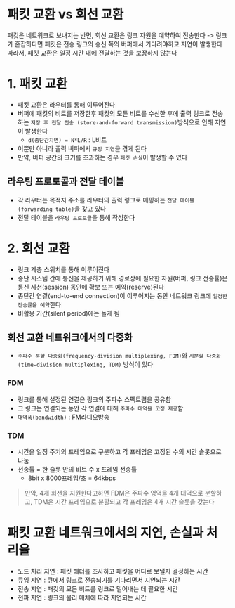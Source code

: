 # 패킷 교환 vs 회선 교환
패킷은 네트워크로 보내지는 반면, 회선 교환은 링크 자원을 예약하여 전송한다
-> 링크가 혼잡하다면 패킷은 전송 링크의 송신 쪽의 버퍼에서 기다려야하고 지연이 발생한다
따라서, 패킷 교환은 일정 시간 내에 전달하는 것을 보장하지 않는다

# 1. 패킷 교환
- 패킷 교환은 라우터를 통해 이루어진다
- 버퍼에 패킷의 비트를 저장한후 패킷의 모든 비트를 수신한 후에 출력 링크로 전송하는 `저장 후 전달 전송 (store-and-forward transmission)`방식으로 인해 지연이 발생한다
    - `d(종단간지연) = N*L/R` :  L비트 
- 이뿐만 아니라 출력 버퍼에서 `큐잉 지연`을 겪게 된다
- 만약, 버퍼 공간의 크기를 초과하는 경우 `패킷 손실`이 발생할 수 있다
## 라우팅 프로토콜과 전달 테이블
- 각 라우터는 목적지 주소를 라우터의 출력 링크로 매핑하는 `전달 테이블(forwarding table)`을 갖고 있다
- 전달 테이블을 `라우팅 프로토콜`을 통해 작성한다

# 2. 회선 교환
- 링크 계층 스위치를 통해 이루어진다
- 종단 시스템 간에 통신을 제공하기 위해 경로상에 필요한 자원(버퍼, 링크 전송률)은 통신 세션(session) 동안에 확보 또는 예약(reserve)된다
- 종단간 연결(end-to-end connection)이 이루어지는 동안 네트워크 링크에 `일정한 전송률을 예약`한다
- 비활용 기간(silent period)에는 놀게 됨

## 회선 교환 네트워크에서의 다중화 
- `주파수 분할 다중화(frequency-division multiplexing, FDM)`와 `시분할 다중화(time-division multiplexing, TDM)` 방식이 있다
### FDM
- 링크를 통해 설정된 연결은 링크의 주파수 스펙트럼을 공유함
- 그 링크는 연결되는 동안 각 연결에 대해 `주파수 대역을 고정 제공`함
- `대역폭(bandwidth)` : FM라디오방송

### TDM 
- 시간을 일정 주기의 프레임으로 구분하고 각 프레임은 고정된 수의 시간 슬롯으로 나눔
- 전송률 = 한 슬롯 안의 비트 수 x 프레임 전송률
    - 8bit x 8000프레임/초 = 64kbps

> 만약, 4개 회선을 지원한다고하면 FDM은 주파수 영역을 4개 대역으로 분할하고, TDM은 시간 프레임으로 분할되고 각 프레임은 4개 시간 슬롯을 갖는다



# 패킷 교환 네트워크에서의 지연, 손실과 처리율
- 노드 처리 지연 : 패킷 헤더를 조사하고 패킷을 어디로 보낼지 결정하는 시간
- 큐잉 지연 : 큐에서 링크로 전송되기를 기다리면서 지연되는 시간
- 전송 지연 : 패킷의 모든 비트를 링크로 밀어내는 데 필요한 시간
- 전파 지연 :  링크의 물리 매체에 따라 지연되는 시간